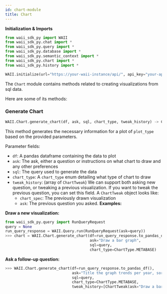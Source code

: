 ```yaml
---
id: chart-module
title: Chart
---
```


**Initialization & Imports**
```python
from waii_sdk_py import WAII
from waii_sdk_py.chat import *
from waii_sdk_py.query import *
from waii_sdk_py.database import *
from waii_sdk_py.semantic_context import *
from waii_sdk_py.chart import *
from waii_sdk_py.history import *

WAII.initialize(url="https://your-waii-instance/api/", api_key="your-api-key")
```

The `Chart` module contains methods related to creating visualizations from sql data.

Here are some of its methods:

### Generate Chart

```python
WAII.Chart.generate_chart(df, ask, sql, chart_type, tweak_history) -> ChartGenerationResponse
```

This method generates the necessary information for a plot of `plot_type` based on the provided parameters.

Parameter fields:
- `df`: A pandas dataframe containing the data to plot
- `ask`: The ask, either a question or instructions on what chart to draw and any other preferences
- `sql`: The query used to generate the data
- `chart_type`: A `chart_type` enum detailing what type of chart to draw
- `tweak_history`: (array of `ChartTweak`) We can support both asking new question, or tweaking a previous visualization. If you want to tweak the previous question, you can set this field. A `ChartTweak` object looks like:
  - `chart_spec`: The previously drawn visualization
  - `ask`: The previous question you asked.
**Examples:**
    
**Draw a new visualization:**

```python
from waii_sdk_py.query import RunQueryRequest
query = None
run_query_response = WAII.Query.run(RunQueryRequest(ask=query))
>>> chart = WAII.Chart.generate_chart(df=run_query_response.to_pandas_df(), 
                                      ask="Draw a bar graph",
                                      sql=query,
                                      chart_type=ChartType.METABASE)
```

**Ask a follow-up question:**
```python
>>> WAII.Chart.generate_chart(df=run_query_response.to_pandas_df(), 
                              ask="Title the graph trends per year, sort by year order descending",
                              sql=query,
                              chart_type=ChartType.METABASE,
                              tweak_history=[ChartTweak(ask="Draw a bar graph", chart_spec=chart.chart_spec)])
```
